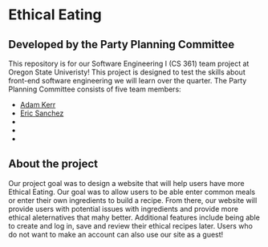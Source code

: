 # Ethical Eating
## Developed by the Party Planning Committee

This repository is for our Software Engineering I (CS 361) team project at Oregon State Univeristy! This project is designed to test the skills about front-end software engineering we will learn over the quarter.
The Party Planning Committee consists of five team members:
* [Adam Kerr](https://github.com/akerr501)
* [Eric Sanchez](https://github.com/ericsanch) 
*
*
*

## About the project

Our project goal was to design a website that will help users have more Ethical Eating. Our goal was to allow users to be able enter common meals or enter their own ingredients to build a recipe. From there, our website will provide users with potential issues with ingredients and provide more ethical aleternatives that mahy better. Additional features include being able to create and log in, save and review their ethical recipes later. Users who do not want to make an account can also use our site as a guest!
